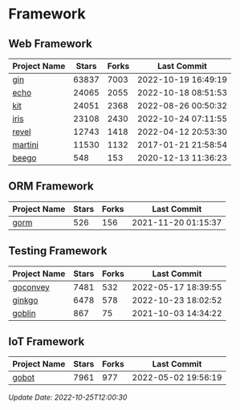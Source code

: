 # Framework

## Web Framework
| Project Name | Stars | Forks | Last Commit |
| ------------ | ----- | ----- | ----------- |
| [gin](https://github.com/gin-gonic/gin) | 63837 | 7003 | 2022-10-19 16:49:19 |
| [echo](https://github.com/labstack/echo) | 24065 | 2055 | 2022-10-18 08:51:53 |
| [kit](https://github.com/go-kit/kit) | 24051 | 2368 | 2022-08-26 00:50:32 |
| [iris](https://github.com/kataras/iris) | 23108 | 2430 | 2022-10-24 07:11:55 |
| [revel](https://github.com/revel/revel) | 12743 | 1418 | 2022-04-12 20:53:30 |
| [martini](https://github.com/go-martini/martini) | 11530 | 1132 | 2017-01-21 21:58:54 |
| [beego](https://github.com/astaxie/beego) | 548 | 153 | 2020-12-13 11:36:23 |

## ORM Framework
| Project Name | Stars | Forks | Last Commit |
| ------------ | ----- | ----- | ----------- |
| [gorm](https://github.com/jinzhu/gorm) | 526 | 156 | 2021-11-20 01:15:37 |

## Testing Framework
| Project Name | Stars | Forks | Last Commit |
| ------------ | ----- | ----- | ----------- |
| [goconvey](https://github.com/smartystreets/goconvey) | 7481 | 532 | 2022-05-17 18:39:55 |
| [ginkgo](https://github.com/onsi/ginkgo) | 6478 | 578 | 2022-10-23 18:02:52 |
| [goblin](https://github.com/franela/goblin) | 867 | 75 | 2021-10-03 14:34:22 |

## IoT Framework
| Project Name | Stars | Forks | Last Commit |
| ------------ | ----- | ----- | ----------- |
| [gobot](https://github.com/hybridgroup/gobot) | 7961 | 977 | 2022-05-02 19:56:19 |

*Update Date: 2022-10-25T12:00:30*
